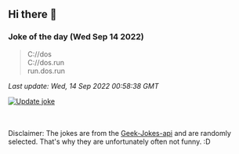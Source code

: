 ## Hi there 👋

### Joke of the day (Wed Sep 14 2022)
<!-- joke -->
>C://dos  <br>C://dos.run  <br>run.dos.run
<!-- /joke -->

*Last update: Wed, 14 Sep 2022 00:58:38 GMT*

[![Update joke](https://github.com/nclskfm/nclskfm/actions/workflows/joke.yml/badge.svg)](https://github.com/nclskfm/nclskfm/actions/workflows/joke.yml)

<br><br>
Disclaimer: The jokes are from the [Geek-Jokes-api](https://github.com/sameerkumar18/geek-joke-api) and are randomly selected. That's why they are unfortunately often not funny. :D
